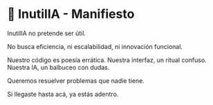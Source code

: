 # 🧠 InutilIA - Manifiesto

InutilIA no pretende ser útil.

No busca eficiencia, ni escalabilidad, ni innovación funcional.

Nuestro código es poesía errática. Nuestra interfaz, un ritual confuso. Nuestra IA, un balbuceo con dudas.

Queremos resuelver problemas que nadie tiene.

Si llegaste hasta acá, ya estás adentro.

